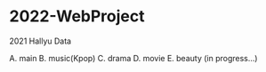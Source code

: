 # 2022-WebProject

2021 Hallyu Data

A. main
B. music(Kpop)
C. drama
D. movie
E. beauty
(in progress...)
